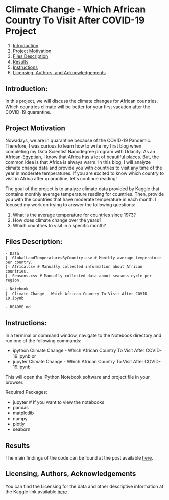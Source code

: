 # Climate Change - Which African Country To Visit After COVID-19 Project

1. [Introduction](#Introduction)
2. [Project Motivation](#motivation)
3. [Files Description](#files)
4. [Results](#results)
5. [Instructions](#Instructions)
6. [Licensing, Authors, and Acknowledgements](#licensing)


## Introduction: <a name="Introduction"></a>
In this project, we will discuss the climate changes for African countries. Which countries climate will be better for your first vacation after the COVID-19 quarantine.

## Project Motivation<a name="motivation"></a>
Nowadays, we are in quarantine because of the COVID-19 Pandemic. Therefore, I was curious to learn how to write my first blog when completing my Data Scientist Nanodegree program with Udacity. As an African-Egyptian, I know that Africa has a lot of beautiful places. But, the common idea is that Africa is always warm. In this blog, I will analyze climate change data and provide you with countries to visit any time of the year in moderate temperatures. If you are excited to know which country to visit in Africa after quarantine, let's continue reading!

The goal of the project is to analyze climate data provided by Kaggle that contains monthly average temperature reading for countries. Then, provide you with the countries that have moderate temperature in each month. I focused my work on trying to answer the following questions:

1. What is the average temperature for countries since 1973?
2. How does climate change over the years?
3. Which countries to visit in a specific month?

## Files Description: <a name="files"></a>
```
- Data
|- GlobalLandTemperaturesByCountry.csv # Monthly average temperature per country.
|- Africa.csv # Manually collected information about African countries.
|- Seasons.csv # Manually collected data about seasons cycle per region.

- Notebook
|- Climate Change - Which African Country To Visit After COVID-19.ipynb

- README.md
```

## Instructions: <a name="Instructions"></a>
In a terminal or command window, navigate to the Notebook directory and run one of the following commands:

- ipython Climate Change - Which African Country To Visit After COVID-19.ipynb
or
- jupyter Climate Change - Which African Country To Visit After COVID-19.ipynb

This will open the iPython Notebook software and project file in your browser.

Required Packages:

- jupyter # If you want to view the notebooks
- pandas
- matplotlib
- numpy
- plotly
- seaborn

## Results<a name="results"></a>

The main findings of the code can be found at the post available [here](https://medium.com/@andrewmagede/which-african-country-to-visit-after-covid-19-7da22f92dc2c).


## Licensing, Authors, Acknowledgements<a name="licensing"></a>
You can find the Licensing for the data and other descriptive information at the Kaggle link available [here](https://www.kaggle.com/berkeleyearth/climate-change-earth-surface-temperature-data) .


